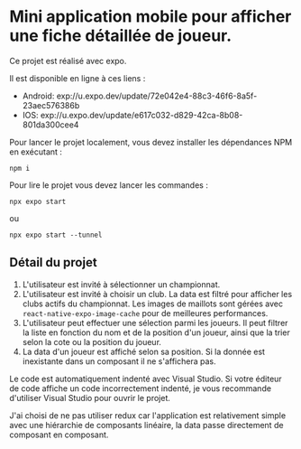 # Mini application mobile pour afficher une fiche détaillée de joueur.

Ce projet est réalisé avec expo.

Il est disponible en ligne à ces liens : 
- Android: exp://u.expo.dev/update/72e042e4-88c3-46f6-8a5f-23aec576386b
- IOS: exp://u.expo.dev/update/e617c032-d829-42ca-8b08-801da300cee4

Pour lancer le projet localement, vous devez installer les dépendances NPM en exécutant :

```
npm i
```

Pour lire le projet vous devez lancer les commandes :

```
npx expo start 
```
ou
```
npx expo start --tunnel
```

## Détail du projet
1) L'utilisateur est invité à sélectionner un championnat.
2) L'utilisateur est invité à choisir un club. La data est filtré pour afficher les clubs actifs du championnat. Les images de maillots sont gérées avec `react-native-expo-image-cache` pour de meilleures performances.
3) L'utilisateur peut effectuer une sélection parmi les joueurs. Il peut filtrer la liste en fonction du nom et de la position d'un joueur, ainsi que la trier selon la cote ou la position du joueur.
4) La data d'un joueur est affiché selon sa position. Si la donnée est inexistante dans un composant il ne s'affichera pas.

Le code est automatiquement indenté avec Visual Studio. Si votre éditeur de code affiche un code incorrectement indenté, je vous recommande d'utiliser Visual Studio pour ouvrir le projet.

J'ai choisi de ne pas utiliser redux car l'application est relativement simple avec une hiérarchie de composants linéaire, la data passe directement de composant en composant.

